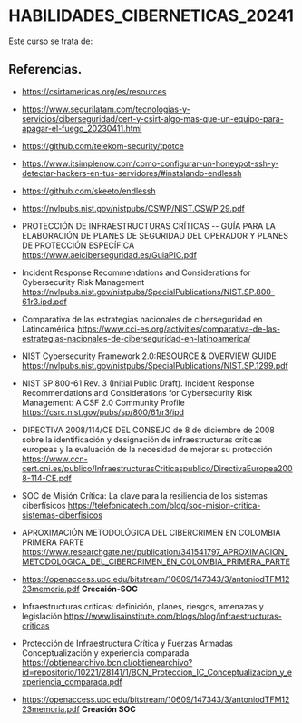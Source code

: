 # HABILIDADES_CIBERNETICAS_20241
Este curso se trata de:




## Referencias.

- https://csirtamericas.org/es/resources
- https://www.segurilatam.com/tecnologias-y-servicios/ciberseguridad/cert-y-csirt-algo-mas-que-un-equipo-para-apagar-el-fuego_20230411.html
- https://github.com/telekom-security/tpotce
- https://www.itsimplenow.com/como-configurar-un-honeypot-ssh-y-detectar-hackers-en-tus-servidores/#instalando-endlessh
- https://github.com/skeeto/endlessh
- https://nvlpubs.nist.gov/nistpubs/CSWP/NIST.CSWP.29.pdf
- PROTECCIÓN DE INFRAESTRUCTURAS CRÍTICAS -- GUÍA PARA LA ELABORACIÓN DE PLANES DE SEGURIDAD DEL OPERADOR Y PLANES DE PROTECCIÓN ESPECÍFICA https://www.aeiciberseguridad.es/GuiaPIC.pdf
- Incident Response Recommendations and Considerations for Cybersecurity Risk Management
https://nvlpubs.nist.gov/nistpubs/SpecialPublications/NIST.SP.800-61r3.ipd.pdf
- Comparativa de las estrategias nacionales de ciberseguridad en Latinoamérica
https://www.cci-es.org/activities/comparativa-de-las-estrategias-nacionales-de-ciberseguridad-en-latinoamerica/
- NIST Cybersecurity Framework 2.0:RESOURCE & OVERVIEW GUIDE
https://nvlpubs.nist.gov/nistpubs/SpecialPublications/NIST.SP.1299.pdf
- NIST SP 800-61 Rev. 3 (Initial Public Draft). Incident Response Recommendations and Considerations for Cybersecurity Risk Management: A CSF 2.0 Community Profile
https://csrc.nist.gov/pubs/sp/800/61/r3/ipd
- DIRECTIVA 2008/114/CE DEL CONSEJO de 8 de diciembre de 2008 sobre la identificación y designación de infraestructuras críticas europeas y la evaluación de la
necesidad de mejorar su protección
https://www.ccn-cert.cni.es/publico/InfraestructurasCriticaspublico/DirectivaEuropea2008-114-CE.pdf
- SOC de Misión Crítica: La clave para la resiliencia de los sistemas ciberfísicos
 https://telefonicatech.com/blog/soc-mision-critica-sistemas-ciberfisicos
- APROXIMACIÓN METODOLÓGICA DEL CIBERCRIMEN EN COLOMBIA PRIMERA PARTE
 https://www.researchgate.net/publication/341541797_APROXIMACION_METODOLOGICA_DEL_CIBERCRIMEN_EN_COLOMBIA_PRIMERA_PARTE
- https://openaccess.uoc.edu/bitstream/10609/147343/3/antoniodTFM1223memoria.pdf  **Crecaión-SOC**

- Infraestructuras críticas: definición, planes, riesgos, amenazas y legislación
https://www.lisainstitute.com/blogs/blog/infraestructuras-criticas
- Protección de Infraestructura Crítica y Fuerzas Armadas Conceptualización y experiencia comparada
https://obtienearchivo.bcn.cl/obtienearchivo?id=repositorio/10221/28141/1/BCN_Proteccion_IC_Conceptualizacion_y_experiencia_comparada.pdf
- https://openaccess.uoc.edu/bitstream/10609/147343/3/antoniodTFM1223memoria.pdf  **Creación SOC**
 

